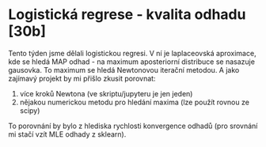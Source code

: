 # Logistická regrese - kvalita odhadu [30b]

Tento týden jsme dělali logistickou regresi. V ní je laplaceovská aproximace, kde se hledá MAP odhad - na maximum aposteriorní distribuce se nasazuje gausovka. To maximum se hledá Newtonovou iterační metodou. A jako zajímavý projekt by mi přišlo zkusit porovnat:
1) více kroků Newtona (ve skriptu/jupyteru je jen jeden)
2) nějakou numerickou metodu pro hledání maxima (lze použít rovnou ze scipy)

To porovnání by bylo z hlediska rychlosti konvergence odhadů (pro srovnání mi stačí vzít MLE odhady z sklearn).
